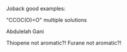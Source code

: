 Joback good examples:

"CCOC(O)=O" multiple solutions

Abdulelah Gani

Thiopene not aromatic?!
Furane not aromatic?!